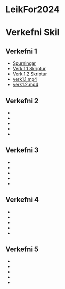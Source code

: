# LeikFor2024

# Verkefni Skil

## Verkefni 1
- [Spurningar](https://github.com/LukasH602/LeikFor2024/blob/main/verk1spurningar.txt)
- [Verk 1.1 Skriptur](https://github.com/LukasH602/LeikFor2024/tree/main/verk1.1/Scripts)
- [Verk 1.2 Skriptur](https://github.com/LukasH602/LeikFor2024/tree/main/verk1.2/Scripts)
- [verk1.1.mp4](https://github.com/LukasH602/LeikFor2024/blob/main/verk1.1.mp4)
- [verk1.2.mp4](https://github.com/LukasH602/LeikFor2024/blob/main/verk1.2.mp4)

## Verkefni 2
-
-
-
-
-

## Verkefni 3
-
-
-
-
-

## Verkefni 4
-
-
-
-
-

## Verkefni 5
-
-
-
-
-

